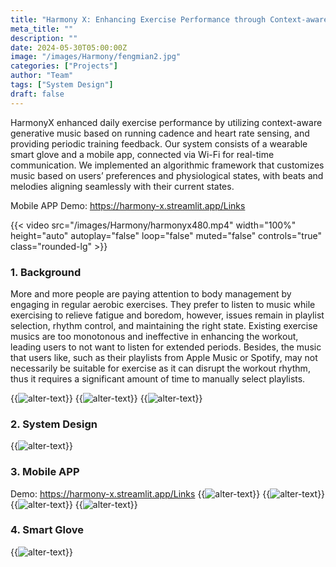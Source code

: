 ```yaml
---
title: "Harmony X: Enhancing Exercise Performance through Context-aware Generative Music"
meta_title: ""
description: ""
date: 2024-05-30T05:00:00Z
image: "/images/Harmony/fengmian2.jpg"
categories: ["Projects"]
author: "Team"
tags: ["System Design"]
draft: false
---
```


HarmonyX enhanced daily exercise performance by utilizing context-aware generative music based on running cadence and heart rate sensing, and providing periodic training feedback. Our system consists of a wearable smart glove and a mobile app, connected via Wi-Fi for real-time communication. We implemented an algorithmic framework that customizes music based on users’ preferences and physiological states, with beats and melodies aligning seamlessly with their current states.

Mobile APP Demo: https://harmony-x.streamlit.app/Links


{{< video src="/images/Harmony/harmonyx480.mp4" width="100%" height="auto" autoplay="false" loop="false" muted="false" controls="true" class="rounded-lg" >}}

### 1. Background
More and more people are paying attention to body management by engaging in regular aerobic exercises. They prefer to listen to music while exercising to relieve fatigue and boredom, however, issues remain in playlist selection, rhythm control, and maintaining the right state. Existing exercise musics are too monotonous and ineffective in enhancing the workout, leading users to not want to listen for extended periods. Besides, the music that users like, such as their playlists from Apple Music or Spotify, may not necessarily be suitable for exercise as it can disrupt the workout rhythm, thus it requires a significant amount of time to manually select playlists.

{{<image src="/images/Harmony/Harmony X2.jpg" caption="" alt="alter-text" height="" width="" position="center" command="fill" option="q100" class="img-fluid" title="image title"  webp="false" >}}
{{<image src="/images/Harmony/Harmony X3.jpg" caption="" alt="alter-text" height="" width="" position="center" command="fill" option="q100" class="img-fluid" title="image title"  webp="false" >}}
{{<image src="/images/Harmony/Harmony X4.jpg" caption="" alt="alter-text" height="" width="" position="center" command="fill" option="q100" class="img-fluid" title="image title"  webp="false" >}}

### 2. System Design
{{<image src="/images/Harmony/Harmony X5.jpg" caption="" alt="alter-text" height="" width="" position="center" command="fill" option="q100" class="img-fluid" title="image title"  webp="false" >}}


### 3. Mobile APP
Demo: https://harmony-x.streamlit.app/Links
{{<image src="/images/Harmony/Harmony X6.jpg" caption="" alt="alter-text" height="" width="" position="center" command="fill" option="q100" class="img-fluid" title="image title"  webp="false" >}}
{{<image src="/images/Harmony/Harmony X7.jpg" caption="" alt="alter-text" height="" width="" position="center" command="fill" option="q100" class="img-fluid" title="image title"  webp="false" >}}
{{<image src="/images/Harmony/Harmony X8.jpg" caption="" alt="alter-text" height="" width="" position="center" command="fill" option="q100" class="img-fluid" title="image title"  webp="false" >}}
{{<image src="/images/Harmony/Harmony X10.jpg" caption="" alt="alter-text" height="" width="" position="center" command="fill" option="q100" class="img-fluid" title="image title"  webp="false" >}}

### 4. Smart Glove
{{<image src="/images/Harmony/Harmony X9.jpg" caption="" alt="alter-text" height="" width="" position="center" command="fill" option="q100" class="img-fluid" title="image title"  webp="false" >}}

